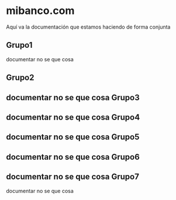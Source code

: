 mibanco.com
===========

Aquí va la documentación que estamos haciendo de forma conjunta

Grupo1
------

documentar no se que cosa

Grupo2
------

documentar no se que cosa
Grupo3
------

documentar no se que cosa
Grupo4
------

documentar no se que cosa
Grupo5
------

documentar no se que cosa
Grupo6
------

documentar no se que cosa
Grupo7
------

documentar no se que cosa
